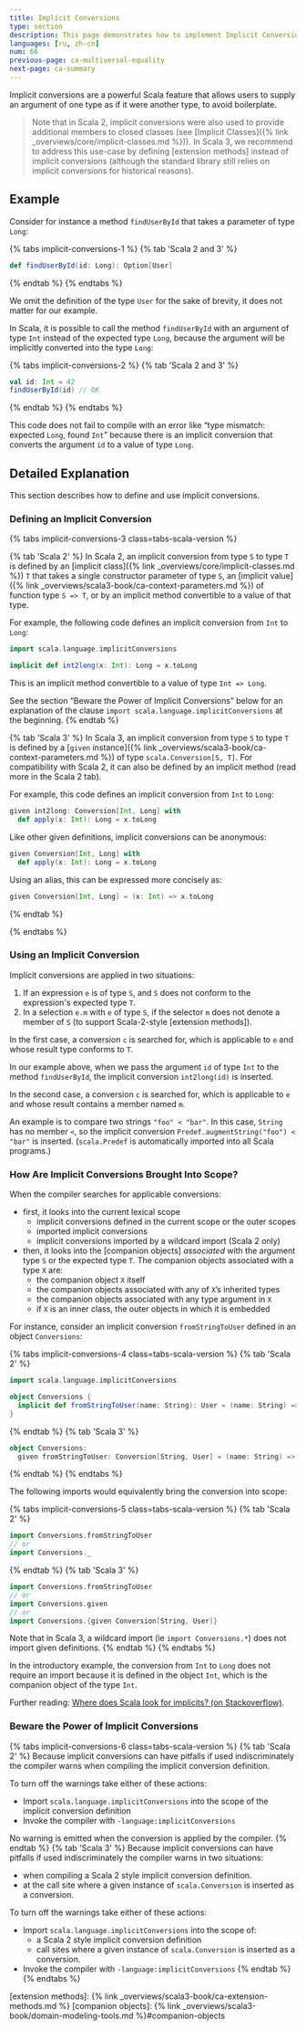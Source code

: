 ```yaml
---
title: Implicit Conversions
type: section
description: This page demonstrates how to implement Implicit Conversions in Scala.
languages: [ru, zh-cn]
num: 66
previous-page: ca-multiversal-equality
next-page: ca-summary
---
```


Implicit conversions are a powerful Scala feature that allows users to supply an argument
of one type as if it were another type, to avoid boilerplate.

> Note that in Scala 2, implicit conversions were also used to provide additional members
> to closed classes (see [Implicit Classes]({% link _overviews/core/implicit-classes.md %})).
> In Scala 3, we recommend to address this use-case by defining [extension methods] instead
> of implicit conversions (although the standard library still relies on implicit conversions
> for historical reasons).

## Example

Consider for instance a method `findUserById` that takes a parameter of type `Long`:

{% tabs implicit-conversions-1 %}
{% tab 'Scala 2 and 3' %}
~~~ scala
def findUserById(id: Long): Option[User]
~~~
{% endtab %}
{% endtabs %}

We omit the definition of the type `User` for the sake of brevity, it does not matter for
our example.

In Scala, it is possible to call the method `findUserById` with an argument of type `Int`
instead of the expected type `Long`, because the argument will be implicitly converted
into the type `Long`:

{% tabs implicit-conversions-2 %}
{% tab 'Scala 2 and 3' %}
~~~ scala
val id: Int = 42
findUserById(id) // OK
~~~
{% endtab %}
{% endtabs %}

This code does not fail to compile with an error like “type mismatch: expected `Long`,
found `Int`” because there is an implicit conversion that converts the argument `id`
to a value of type `Long`.

## Detailed Explanation

This section describes how to define and use implicit conversions.

### Defining an Implicit Conversion

{% tabs implicit-conversions-3 class=tabs-scala-version %}

{% tab 'Scala 2' %}
In Scala 2, an implicit conversion from type `S` to type `T` is defined by an
[implicit class]({% link _overviews/core/implicit-classes.md %}) `T` that takes
a single constructor parameter of type `S`, an
[implicit value]({% link _overviews/scala3-book/ca-context-parameters.md %}) of
function type `S => T`, or by an implicit method convertible to a value of that type.

For example, the following code defines an implicit conversion from `Int` to `Long`:

~~~ scala
import scala.language.implicitConversions

implicit def int2long(x: Int): Long = x.toLong
~~~

This is an implicit method convertible to a value of type `Int => Long`.

See the section “Beware the Power of Implicit Conversions” below for an
explanation of the clause `import scala.language.implicitConversions`
at the beginning.
{% endtab %}

{% tab 'Scala 3' %}
In Scala 3, an implicit conversion from type `S` to type `T` is defined by a
[`given` instance]({% link _overviews/scala3-book/ca-context-parameters.md %})
of type `scala.Conversion[S, T]`. For compatibility with Scala 2, it can also
be defined by an implicit method (read more in the Scala 2 tab).

For example, this code defines an implicit conversion from `Int` to `Long`:

```scala
given int2long: Conversion[Int, Long] with
  def apply(x: Int): Long = x.toLong
```

Like other given definitions, implicit conversions can be anonymous:

~~~ scala
given Conversion[Int, Long] with
  def apply(x: Int): Long = x.toLong
~~~

Using an alias, this can be expressed more concisely as:

```scala
given Conversion[Int, Long] = (x: Int) => x.toLong
```
{% endtab %}

{% endtabs %}

### Using an Implicit Conversion

Implicit conversions are applied in two situations:

1. If an expression `e` is of type `S`, and `S` does not conform to the expression's expected type `T`.
2. In a selection `e.m` with `e` of type `S`, if the selector `m` does not denote a member of `S`
   (to support Scala-2-style [extension methods]).

In the first case, a conversion `c` is searched for, which is applicable to `e` and whose result type conforms to `T`.

In our example above, when we pass the argument `id` of type `Int` to the method `findUserById`,
the implicit conversion `int2long(id)` is inserted.

In the second case, a conversion `c` is searched for, which is applicable to `e` and whose result contains a member named `m`.

An example is to compare two strings `"foo" < "bar"`. In this case, `String` has no member `<`, so the implicit conversion `Predef.augmentString("foo") < "bar"` is inserted. (`scala.Predef` is automatically imported into all Scala programs.)

### How Are Implicit Conversions Brought Into Scope?

When the compiler searches for applicable conversions:

- first, it looks into the current lexical scope
  - implicit conversions defined in the current scope or the outer scopes
  - imported implicit conversions
  - implicit conversions imported by a wildcard import (Scala 2 only)
- then, it looks into the [companion objects] _associated_ with the argument
  type `S` or the expected type `T`. The companion objects associated with
  a type `X` are:
  - the companion object `X` itself
  - the companion objects associated with any of `X`’s inherited types
  - the companion objects associated with any type argument in `X`
  - if `X` is an inner class, the outer objects in which it is embedded

For instance, consider an implicit conversion `fromStringToUser` defined in an
object `Conversions`:

{% tabs implicit-conversions-4 class=tabs-scala-version %}
{% tab 'Scala 2' %}
~~~ scala
import scala.language.implicitConversions

object Conversions {
  implicit def fromStringToUser(name: String): User = (name: String) => User(name)
}
~~~
{% endtab %}
{% tab 'Scala 3' %}
~~~ scala
object Conversions:
  given fromStringToUser: Conversion[String, User] = (name: String) => User(name)
~~~
{% endtab %}
{% endtabs %}

The following imports would equivalently bring the conversion into scope:

{% tabs implicit-conversions-5 class=tabs-scala-version %}
{% tab 'Scala 2' %}
~~~ scala
import Conversions.fromStringToUser
// or
import Conversions._
~~~
{% endtab %}
{% tab 'Scala 3' %}
~~~ scala
import Conversions.fromStringToUser
// or
import Conversions.given
// or
import Conversions.{given Conversion[String, User]}
~~~

Note that in Scala 3, a wildcard import (ie `import Conversions.*`) does not import given
definitions.
{% endtab %}
{% endtabs %}

In the introductory example, the conversion from `Int` to `Long` does not require an import
because it is defined in the object `Int`, which is the companion object of the type `Int`.

Further reading:
[Where does Scala look for implicits? (on Stackoverflow)](https://stackoverflow.com/a/5598107).

### Beware the Power of Implicit Conversions

{% tabs implicit-conversions-6 class=tabs-scala-version %}
{% tab 'Scala 2' %}
Because implicit conversions can have pitfalls if used indiscriminately the compiler warns when compiling the implicit conversion definition.

To turn off the warnings take either of these actions:

* Import `scala.language.implicitConversions` into the scope of the implicit conversion definition
* Invoke the compiler with `-language:implicitConversions`

No warning is emitted when the conversion is applied by the compiler.
{% endtab %}
{% tab 'Scala 3' %}
Because implicit conversions can have pitfalls if used indiscriminately the compiler warns in two situations:
- when compiling a Scala 2 style implicit conversion definition.
- at the call site where a given instance of `scala.Conversion` is inserted as a conversion.

To turn off the warnings take either of these actions:

- Import `scala.language.implicitConversions` into the scope of:
  - a Scala 2 style implicit conversion definition
  - call sites where a given instance of `scala.Conversion` is inserted as a conversion.
- Invoke the compiler with `-language:implicitConversions`
{% endtab %}
{% endtabs %}

[extension methods]: {% link _overviews/scala3-book/ca-extension-methods.md %}
[companion objects]: {% link _overviews/scala3-book/domain-modeling-tools.md %}#companion-objects

